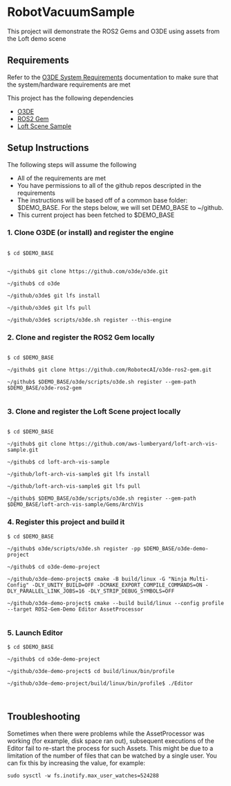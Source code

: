 # RobotVacuumSample

This project will demonstrate the ROS2 Gems and O3DE using assets from the Loft demo scene

## Requirements

Refer to the [O3DE System Requirements](https://www.o3de.org/docs/welcome-guide/requirements/) documentation to make sure that the system/hardware requirements are met

This project has the following dependencies


- [O3DE](https://github.com/o3de/o3de) 
- [ROS2 Gem](https://github.com/RobotecAI/o3de-ros2-gem)
- [Loft Scene Sample](https://github.com/aws-lumberyard/loft-arch-vis-sample)


## Setup Instructions

The following steps will assume the following

- All of the requirements are met
- You have permissions to all of the github repos descripted in the requirements
- The instructions will be based off of a common base folder: $DEMO_BASE. For the steps below, we will set DEMO_BASE to ~/github. 
- This current project has been fetched to $DEMO_BASE



### 1. Clone O3DE (or install) and register the engine


```

$ cd $DEMO_BASE


~/github$ git clone https://github.com/o3de/o3de.git

~/github$ cd o3de

~/github/o3de$ git lfs install

~/github/o3de$ git lfs pull

~/github/o3de$ scripts/o3de.sh register --this-engine

```


### 2. Clone and register the ROS2 Gem locally


```

$ cd $DEMO_BASE

~/github$ git clone https://github.com/RobotecAI/o3de-ros2-gem.git

~/github$ $DEMO_BASE/o3de/scripts/o3de.sh register --gem-path $DEMO_BASE/o3de-ros2-gem


```

### 3. Clone and register the Loft Scene project locally


```

$ cd $DEMO_BASE

~/github$ git clone https://github.com/aws-lumberyard/loft-arch-vis-sample.git

~/github$ cd loft-arch-vis-sample

~/github/loft-arch-vis-sample$ git lfs install

~/github/loft-arch-vis-sample$ git lfs pull

~/github$ $DEMO_BASE/o3de/scripts/o3de.sh register --gem-path $DEMO_BASE/loft-arch-vis-sample/Gems/ArchVis

```

### 4. Register this project and build it

```
$ cd $DEMO_BASE

~/github$ o3de/scripts/o3de.sh register -pp $DEMO_BASE/o3de-demo-project

~/github$ cd o3de-demo-project

~/github/o3de-demo-project$ cmake -B build/linux -G "Ninja Multi-Config" -DLY_UNITY_BUILD=OFF -DCMAKE_EXPORT_COMPILE_COMMANDS=ON -DLY_PARALLEL_LINK_JOBS=16 -DLY_STRIP_DEBUG_SYMBOLS=OFF

~/github/o3de-demo-project$ cmake --build build/linux --config profile --target ROS2-Gem-Demo Editor AssetProcessor


```


### 5. Launch Editor


```
$ cd $DEMO_BASE

~/github$ cd o3de-demo-project

~/github/o3de-demo-project$ cd build/linux/bin/profile

~/github/o3de-demo-project/build/linux/bin/profile$ ./Editor



```

## Troubleshooting

Sometimes when there were problems while the AssetProcessor was working (for example, disk space ran out),
subsequent executions of the Editor fail to re-start the process for such Assets. This might be due to a
limitation of the number of files that can be watched by a single user. You can fix this by increasing the
value, for example:

```
sudo sysctl -w fs.inotify.max_user_watches=524288
```